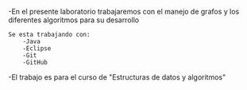 -En el presente laboratorio trabajaremos con el manejo de grafos
y los diferentes algoritmos para su desarrollo

	Se esta trabajando con:
		-Java
		-Eclipse
		-Git
		-GitHub
-El trabajo es para el curso de "Estructuras de datos y algoritmos"
